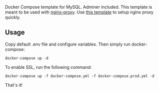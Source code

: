 Docker Compose template for MySQL. Adminer included. This template is meant to be used with [nginx-proxy](https://github.com/jwilder/nginx-proxy). Use [this template](https://github.com/rann91/docker-compose-nginx-proxy) to setup nginx proxy quickly.

## Usage
Copy default .env file and configure variables. Then simply run docker-compose:
```
docker-compose up -d
```

To enable SSL, run the following command:
```
docker-compose up -f docker-compose.yml -f docker-compose.prod.yml -d
```

That's it!